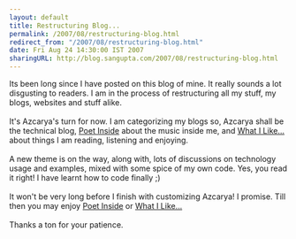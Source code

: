 ```yaml
---
layout: default
title: Restructuring Blog...
permalink: /2007/08/restructuring-blog.html
redirect_from: "/2007/08/restructuring-blog.html"
date: Fri Aug 24 14:30:00 IST 2007
sharingURL: http://blog.sangupta.com/2007/08/restructuring-blog.html
---
```

Its been long since I have posted on this blog of mine. It really sounds a lot disgusting to readers. I am in the process of restructuring all my stuff, my blogs, websites and stuff alike.
<br>
<br>It's Azcarya's turn for now. I am categorizing my blogs so, Azcarya shall be the technical blog, 
<a href="http://poetinside.blogspot.com/">Poet Inside</a> about the music inside me, and 
<a href="http://iliked.blogspot.com/">What I Like...</a> about things I am reading, listening and enjoying.
<br>
<br>A new theme is on the way, along with, lots of discussions on technology usage and examples, mixed with some spice of my own code. Yes, you read it right! I have learnt how to code finally ;)
<br>
<br>It won't be very long before I finish with customizing Azcarya! I promise. Till then you may enjoy 
<a href="http://poetinside.blogspot.com/">Poet Inside</a> or 
<a href="http://iliked.blogspot.com/">What I Like...</a>
<br>
<br>Thanks a ton for your patience.
